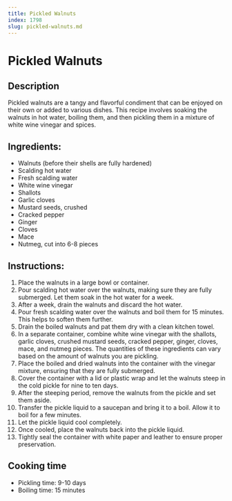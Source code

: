 ```yaml
---
title: Pickled Walnuts
index: 1798
slug: pickled-walnuts.md
---
```


# Pickled Walnuts

## Description
Pickled walnuts are a tangy and flavorful condiment that can be enjoyed on their own or added to various dishes. This recipe involves soaking the walnuts in hot water, boiling them, and then pickling them in a mixture of white wine vinegar and spices.

## Ingredients:
- Walnuts (before their shells are fully hardened)
- Scalding hot water
- Fresh scalding water
- White wine vinegar
- Shallots
- Garlic cloves
- Mustard seeds, crushed
- Cracked pepper
- Ginger
- Cloves
- Mace
- Nutmeg, cut into 6-8 pieces

## Instructions:
1. Place the walnuts in a large bowl or container.
2. Pour scalding hot water over the walnuts, making sure they are fully submerged. Let them soak in the hot water for a week.
3. After a week, drain the walnuts and discard the hot water.
4. Pour fresh scalding water over the walnuts and boil them for 15 minutes. This helps to soften them further.
5. Drain the boiled walnuts and pat them dry with a clean kitchen towel.
6. In a separate container, combine white wine vinegar with the shallots, garlic cloves, crushed mustard seeds, cracked pepper, ginger, cloves, mace, and nutmeg pieces. The quantities of these ingredients can vary based on the amount of walnuts you are pickling.
7. Place the boiled and dried walnuts into the container with the vinegar mixture, ensuring that they are fully submerged.
8. Cover the container with a lid or plastic wrap and let the walnuts steep in the cold pickle for nine to ten days.
9. After the steeping period, remove the walnuts from the pickle and set them aside.
10. Transfer the pickle liquid to a saucepan and bring it to a boil. Allow it to boil for a few minutes.
11. Let the pickle liquid cool completely.
12. Once cooled, place the walnuts back into the pickle liquid.
13. Tightly seal the container with white paper and leather to ensure proper preservation.

## Cooking time
- Pickling time: 9-10 days
- Boiling time: 15 minutes